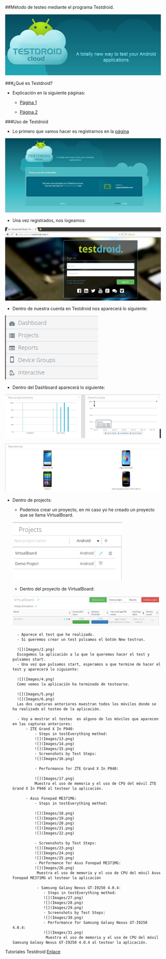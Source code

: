 ##Método de testeo mediante el programa Testdroid.

![](Images/7.png)

###¿Qué es Testdroid?

- Explicación en la siguiente páginas:

	- [Página 1](http://es.paperblog.com/testdroid-comprueba-el-funcionamiento-de-tu-aplicacion-android-en-varios-dispositivos-981937/)

	- [Página 2](http://www.elandroidelibre.com/2012/03/comprueba-el-rendimiento-de-tus-aplicaciones-en-mas-de-100-terminales-con-testdroid.html)

###Uso de Testdroid
- Lo primero que vamos hacer es registrarnos en la [página](http://testdroid.com/#)

![](Images/1.png)

- Una vez registrados, nos logeamos:

![](Images/3.png)

- Dentro de nuestra cuenta en Testdroid nos aparecerá lo siguiente:

![](Images/8.png)

- Dentro del Dashboard aparecerá lo siguiente:

![](Images/9.png)

![](Images/10.png)

- Dentro de projects:

	- Podemos crear un proyecto, en mi caso yo he creado un proyecto que se llama VirtualBoard.

	![](Images/11.png)

	- Dentro del proyecto de VirtualBoard:

	![](Images/12.png)

		- Aparece el test que he realizado.
		- Si queremos crear un test pulsamos el botón New testrun.

        ![](Images/2.png)
        Escogemos la aplicación a la que le queremos hacer el test y pulsamos start.
        - Una vez que pulsamos start, esperamos a que termine de hacer el test y aparecerá lo siguiente:

		![](Images/4.png)
        Como vemos la aplicación ha terminado de testearse.

        ![](Images/5.png)
        ![](Images/6.png)
		Las dos capturas anteriores muestran todos los móviles donde se ha realizado el testeo de la aplicación.
        
		- Voy a mostrar el testeo  en alguno de los móviles que aparecen en las capturas anteriores:
			- ZTE Grand X In P940:
				- Steps in testEverything method:
				![](Images/13.png)
                ![](Images/14.png)
                ![](Images/15.png)
    			- Screenshots by Test Steps:
    			![](Images/16.png)
                
                - Performance for ZTE Grand X In P940:

				![](Images/17.png)
                Muestra el uso de memoria y el uso de CPU del móvil ZTE Grand X In P940 al testear la aplicación.
                
     		- Asus Fonepad ME371MG:
     			- Steps in testEverything method:

				![](Images/18.png)
                ![](Images/19.png)
                ![](Images/20.png)
                ![](Images/21.png)
                ![](Images/22.png)
                
     			- Screenshots by Test Steps:
				![](Images/23.png)
				![](Images/24.png)
                ![](Images/25.png)
     			- Performance for Asus Fonepad ME371MG: 
				![](Images/26.png)
				 Muestra el uso de memoria y el uso de CPU del móvil Asus Fonepad ME371MG al testear la aplicación
                 
                 - Samsung Galaxy Nexus GT-I9250 4.0.4:
                 	- Steps in testEverything method:
					![](Images/27.png)
                    ![](Images/28.png)
                    ![](Images/29.png)
                 	- Screenshots by Test Steps:
                 	![](Images/30.png)
                 	- Performance for Samsung Galaxy Nexus GT-I9250 4.0.4:
                 	![](Images/31.png)
                     Muestra el uso de memoria y el uso de CPU del móvil Samsung Galaxy Nexus GT-I9250 4.0.4 al testear la aplicación.
                     
Tutoriales Testdroid
[Enlace](https://www.youtube.com/playlist?list=PLY1_jWSmq0VLXUwfI1d6AMyOB9Z8JZYSh)
